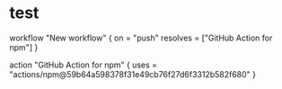 # test
workflow "New workflow" {
  on = "push"
  resolves = ["GitHub Action for npm"]
}

action "GitHub Action for npm" {
  uses = "actions/npm@59b64a598378f31e49cb76f27d6f3312b582f680"
}
